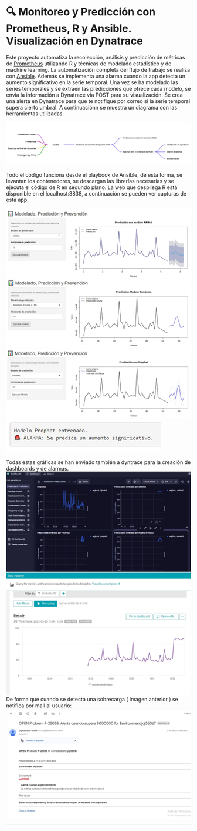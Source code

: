# 🔍 Monitoreo y Predicción con Prometheus, R y Ansible. Visualización en Dynatrace 

Este proyecto automatiza la recolección, análisis y predicción de métricas de [Prometheus](https://prometheus.io/) utilizando R y técnicas de modelado estadístico y de machine learning. La automatización completa del flujo de trabajo se realiza con [Ansible](https://www.ansible.com/). Además se implementa una alarma cuando la app detecta un aumento significativo en la serie temporal. Una vez se ha modelado las series temporales y se extraen las predicciones que ofrece cada modelo, se envía la información a Dynatrace via POST para su visualización. Se crea una alerta en Dynatrace para que te notifique por correo si la serie temporal supera cierto umbral. A continuaciónn se muestra un diagrama con las herramientas utilizadas. 

![Predicción ARIMA](Captura.JPG)

Todo el código funciona desde el playbook de Ansible, de esta forma, se levantan los contenedores, se descargan las librerías necesarias y se ejecuta el código de R en segundo plano. La web que despliega R está disponible en el localhost:3838, a continuación se pueden ver capturas de esta app.

![Predicción ARIMA](arima.JPG)
![Predicción ARIMA](armonico.JPG)
![Predicción ARIMA](prophet.JPG)
![Predicción ARIMA](alarmas.JPG)

Todas estas gráficas se han enviado también a dyntrace para la creación de dashboards y de alarmas.
![Predicción ARIMA](Dashboards.JPG)
![Predicción ARIMA](sobrecarga.JPG)
De forma que cuando se detecta una sobrecarga ( imagen anterior ) se notifica por mail al usuario:
![Predicción ARIMA](notificacion.JPG)

---

